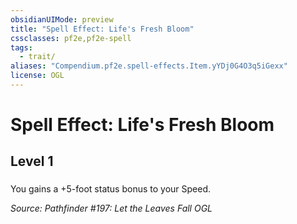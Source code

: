 ```yaml
---
obsidianUIMode: preview
title: "Spell Effect: Life's Fresh Bloom"
cssclasses: pf2e,pf2e-spell
tags:
  - trait/
aliases: "Compendium.pf2e.spell-effects.Item.yYDj0G4O3q5iGexx"
license: OGL
---
```

# Spell Effect: Life's Fresh Bloom
## Level 1
### 






You gains a +5-foot status bonus to your Speed.

*Source: Pathfinder #197: Let the Leaves Fall*
*OGL*